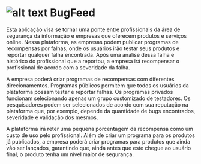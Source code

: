# ![alt text](https://raw.githubusercontent.com/TauanMatos/BugFeed/master/BugFeed/favicon.ico) BugFeed
Esta aplicação visa se tornar uma ponte entre profissionais da área de segurança da informação e empresas que oferecem produtos e 
serviços online. Nessa plataforma, as empresas podem publicar programas de recompensas por falhas, onde os usuários irão testar seus 
produtos e reportar qualquer falha encontrada. Após uma análise dessa falha e histórico do profissional que a reportou, a empresa 
irá recompensar o profissional de acordo com a severidade da falha.

A empresa poderá criar programas de recompensas com diferentes direcionamentos. Programas públicos permitem que todos os usuários da 
plataforma possam testar e reportar falhas. Os programas privados funcionam selecionando apenas um grupo customizado de testadores. 
Os pesquisadores podem ser selecionados de acordo com sua reputação na plataforma que, por exemplo, depende da quantidade de bugs 
encontrados, severidade e validação dos mesmos.

A plataforma irá reter uma pequena porcentagem da recompensa como um custo de uso pelo profissional. Além de criar um programa para os 
produtos já publicados, a empresa poderá criar programas para produtos que ainda vão ser lançados, garantindo que, ainda antes que este 
chegue ao usuário final, o produto tenha um nível maior de segurança.
